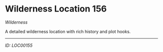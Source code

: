 # Wilderness Location 156

*Wilderness*

A detailed wilderness location with rich history and plot hooks.

---
*ID: LOC00155*